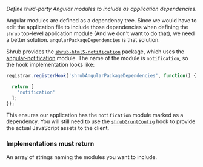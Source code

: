 *Define third-party Angular modules to include as application dependencies.*

Angular modules are defined as a dependency tree. Since we would have to edit
the application file to include those dependencies when defining the `shrub`
top-level application module (And we don't want to do that), we need a better
solution. `angularPackageDependencies` is that solution.

Shrub provides the
[`shrub-html5-notification`](packages#shrub-html5-notification) package, which
uses the
[angular-notification](https://github.com/neoziro/angular-notification) module.
The name of the module is `notification`, so the hook implementation looks
like:

```javascript
registrar.registerHook('shrubAngularPackageDependencies', function() {

  return [
    'notification'
  ];
});
```

This ensures our application has the `notification` module marked as a
dependency. You will still need to use the
[`shrubGruntConfig`](hooks/#shrubgruntconfig) hook to provide the actual
JavaScript assets to the client.

<h3>Implementations must return</h3>

An array of strings naming the modules you want to include.
